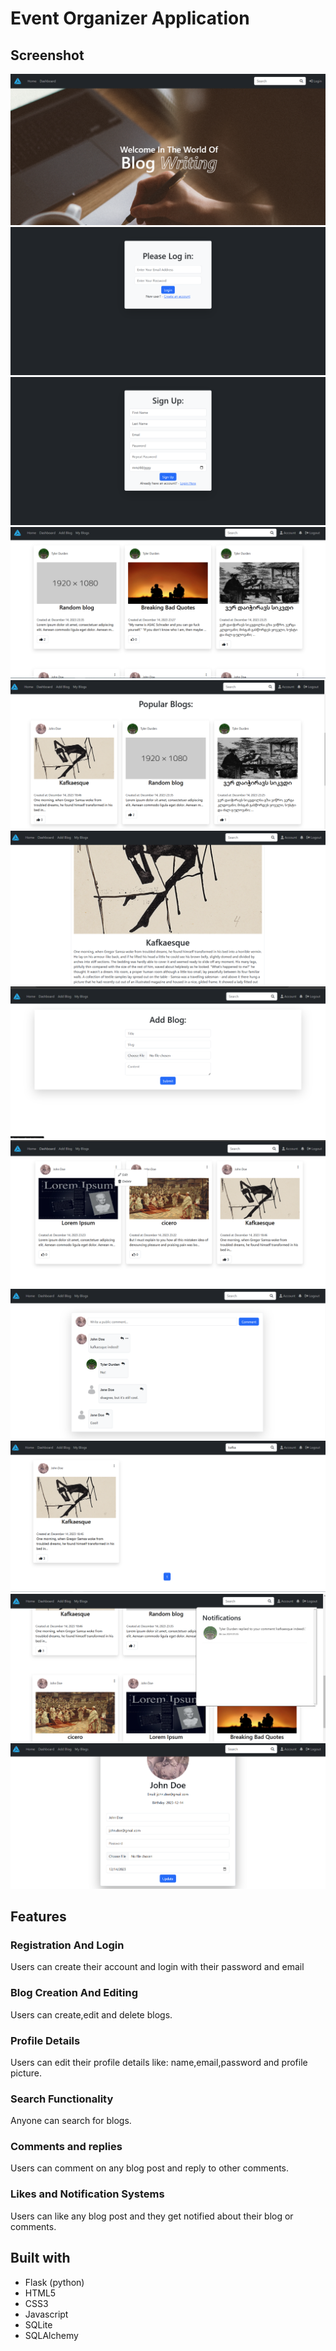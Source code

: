 # Event Organizer Application

## Screenshot

![](design/main-page.png)
![](design/login.png)
![](design/signup.png)
![](design/dashboard.png)
![](design/popular-blogs.png)
![](design/blog-post.png)
![](design/add-blog.png)
![](design/edit-blog.png)
![](design/comments.png)
![](design/search-results.png)
![](design/notifications.png)
![](design/edit-profile.png)

## Features

### Registration And Login 
Users can create their account and login with their password and email

### Blog Creation And Editing
Users can create,edit and delete blogs.

### Profile Details
Users can edit their profile details like: name,email,password and profile picture.

### Search Functionality
Anyone can search for blogs.

### Comments and replies
Users can comment on any blog post and reply to other comments.

### Likes and Notification Systems
Users can like any blog post and they get notified about their blog or comments.


## Built with

* Flask (python)
* HTML5
* CSS3
* Javascript
* SQLite
* SQLAlchemy
